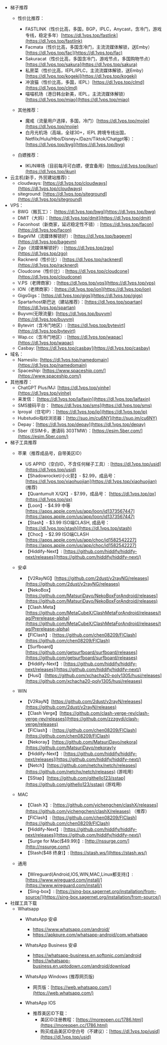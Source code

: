 * 梯子推荐
  * 性价比推荐：
    
    * FASTLINK（性价比高，多国，BGP，IPLC，Anycast，含冷门，游戏专线，稳定多年）[https://dl.1vps.top/fastlink](https://dl.1vps.top/fastlink)
    * Facmata（性价比高，多国含冷门，主流流媒体解锁，送Emby）[https://dl.1vps.top/fac](https://dl.1vps.top/fac)
    * Sakuracat（性价比高，多国含冷门，游戏节点，多国购物节点）[https://dl.1vps.top/sakura](https://dl.1vps.top/sakura)
    * 私房菜（性价比高，IEPL/IPLC，主流流媒体解锁，送Emby）[https://dl.1vps.top/kogeki](https://dl.1vps.top/kogeki)
    * 冲浪猫（性价比高，多国，IEPL）[https://dl.1vps.top/clmd](https://dl.1vps.top/clmd)
    * 喵喵机场（港日韩台新美，IEPL，主流流媒体解锁）[https://dl.1vps.top/miao](https://dl.1vps.top/miao)
  * 其他推荐：
    
    * 魔戒（流量用户选择，多国，冷门）[https://dl.1vps.top/mojie](https://dl.1vps.top/mojie)
    * 白月光机场（高端，全球30+，IEPL 跨境专线出国，Netfilx/Hulu/Hbo/Disney+/Dazn/Tiktok/Chatgpt等）：[https://dl.1vps.top/byg](https://dl.1vps.top/byg)
  * 白嫖推荐：
    
    * IKUN坤场（目前每月可白嫖，便宜备用）[https://dl.1vps.top/ikun](https://dl.1vps.top/ikun)
* 云主机(新手，外贸建站推荐)：
  * cloudways:  [https://dl.1vps.top/cloudways](https://dl.1vps.top/cloudways)
  * siteground:  [https://dl.1vps.top/siteground](https://dl.1vps.top/siteground)
* VPS：
  * BWG（搬瓦工）： [https://dl.1vps.top/bwg](https://dl.1vps.top/bwg)
  * DMIT（大妈）：[https://dl.1vps.top/dmit](https://dl.1vps.top/dmit)
  * Faconhost（新商家，延迟稳定性不错）: [https://dl.1vps.top/facon](https://dl.1vps.top/facon)
  * BageVM（流媒体解锁好）:  [https://dl.1vps.top/bagevm](https://dl.1vps.top/bagevm)
  * Zgo（流媒体解锁好）: [https://dl.1vps.top/zgo](https://dl.1vps.top/zgo)
  * Racknerd（性价比）:  [https://dl.1vps.top/racknerd](https://dl.1vps.top/racknerd)
  * Cloudcone（性价比）:  [https://dl.1vps.top/cloudcone](https://dl.1vps.top/cloudcone)
  * V.PS（老牌商家）:  [https://dl.1vps.top/vps](https://dl.1vps.top/vps)
  * ION（老牌商家）：[https://dl.1vps.top/ion](https://dl.1vps.top/ion)
  * GigsGigs：[https://dl.1vps.top/gigs](https://dl.1vps.top/gigs)
  * Spartarhost斯巴达（建站推荐）：[https://dl.1vps.top/spartan](https://dl.1vps.top/spartan)
  * Buyvm(无限流量):  [https://dl.1vps.top/buyvm](https://dl.1vps.top/buyvm)
  * Bytevirt（含冷门地区）:  [https://dl.1vps.top/bytevirt](https://dl.1vps.top/bytevirt)
  * Wap.cc（含冷门地区）: [https://dl.1vps.top/wapac](https://dl.1vps.top/wapac)
  * Casbay: [https://dl.1vps.top/casbay](https://dl.1vps.top/casbay)
* 域名：
  * Namesilo: [https://dl.1vps.top/namedomain](https://dl.1vps.top/namedomain)
  * Spaceship: [https://www.spaceship.com/](https://www.spaceship.com/)
* 其他推荐：
  * ChatGPT Plus/MJ: [https://dl.1vps.top/yinhe](https://dl.1vps.top/yinhe)
  * 来发信： [https://dl.1vps.top/laifaxin](https://dl.1vps.top/laifaxin)
  * SMS接码平台： [https://dl.1vps.top/sms](https://dl.1vps.top/sms)
  * Iproyal（住宅IP）：[https://dl.1vps.top/ip](https://dl.1vps.top/ip)
  * Hubstudio指纹浏览器：[http://suo.im/cu6NY](http://suo.im/cu6NY)
  * Depay：[https://dl.1vps.top/depay](https://dl.1vps.top/depay)
  * 5ber（ESIM卡，邀请码 303TMW）：[https://esim.5ber.com/](https://esim.5ber.com/)
* 梯子工具推荐
  * 苹果（推荐成品号，自带美区ID）
    
    * US APPID（空白ID，不含任何梯子工具）:  [https://dl.1vps.top/usid](https://dl.1vps.top/usid)
    * 【Shadowrocket/小火箭】- $2.99，成品号： [https://dl.1vps.top/xiaohuojian](https://dl.1vps.top/xiaohuojian) (推荐)
    * 【Quantumult X/QX】- $7.99，成品号： [https://dl.1vps.top/qx](https://dl.1vps.top/qx)
    * 【Loon】- $4.99 中等 [https://apps.apple.com/us/app/loon/id1373567447](https://apps.apple.com/us/app/loon/id1373567447)
    * 【Stash】- $3.99 ISO端CLASH, 成品号：[https://dl.1vps.top/stash](https://dl.1vps.top/stash)
    * 【Choc】- $2.99 ISO端CLASH [https://apps.apple.com/us/app/choc/id1582542227](https://apps.apple.com/us/app/choc/id1582542227)
    * 【Hiddify-Next】: [https://github.com/hiddify/hiddify-next/releases](https://github.com/hiddify/hiddify-next/)
  * 安卓
    
    * 【V2RayNG】[https://github.com/2dust/v2rayNG/releases](https://github.com/2dust/v2rayNG/releases)
    * 【NekoBox】[https://github.com/MatsuriDayo/NekoBoxForAndroid/releases](https://github.com/MatsuriDayo/NekoBoxForAndroid/releases)
    * 【Clash.Meta】[https://github.com/MetaCubeX/ClashMetaForAndroid/releases/tag/Prerelease-alpha](https://github.com/MetaCubeX/ClashMetaForAndroid/releases/tag/Prerelease-alpha)
    * 【FlClash】: [https://github.com/chen08209/FlClash](https://github.com/chen08209/FlClash)
    * 【Surfboard】[https://github.com/getsurfboard/surfboard/releases](https://github.com/getsurfboard/surfboard/releases)
    * 【Hiddify-Next】: [https://github.com/hiddify/hiddify-next/releases](https://github.com/hiddify/hiddify-next/)
    * 【Husi】:[https://github.com/xchacha20-poly1305/husi/releases](https://github.com/xchacha20-poly1305/husi/releases)
  * WIN
    
    * 【V2RayN】[https://github.com/2dust/v2rayN/releases](https://github.com/2dust/v2rayN/releases)
    * 【Clash Verge】[https://github.com/clash-verge-rev/clash-verge-rev/releases](https://github.com/zzzgydi/clash-verge/releases)
    * 【FlClash】: [https://github.com/chen08209/FlClash](https://github.com/chen08209/FlClash)
    * 【Nekoray】[https://github.com/MatsuriDayo/nekora](https://github.com/MatsuriDayo/nekoray)y
    * 【Hiddify-Next】: [https://github.com/hiddify/hiddify-next/releases](https://github.com/hiddify/hiddify-next/)
    * 【Netch】[https://github.com/netchx/netch/releases](https://github.com/netchx/netch/releases) (游戏用）
    * 【SStap】[https://github.com/githello123/sstap](https://github.com/githello123/sstap) (游戏用)
  * MAC
    
    * 【Clash X】: [https://github.com/yichengchen/clashX/releases](https://github.com/yichengchen/clashX/releases) （推荐）
    * 【FlClash】: [https://github.com/chen08209/FlClash](https://github.com/chen08209/FlClash)
    * 【Hiddify-Next】: [https://github.com/hiddify/hiddify-next/releases](https://github.com/hiddify/hiddify-next/)
    * 【Surge for Mac($49.99)】: [http://nssurge.com/](http://nssurge.com/)
    * 【Stash($48 终身)】: [https://stash.ws/](https://stash.ws/)
  * 通用
    
    * 【Wireguard(Android,IOS,WIN,MAC,Linux都支持)】: [https://www.wireguard.com/install/](https://www.wireguard.com/install/)
    * 【Sing-box】: [https://sing-box.sagernet.org/installation/from-source/](https://sing-box.sagernet.org/installation/from-source/)
* 社媒工具下载
  * Whatsapp
    * WhatsApp 安卓
      
      * https://www.whatsapp.com/android/
      * https://apkpure.com/whatsapp-android/com.whatsapp
    * WhatsApp Business 安卓
      
      * https://whatsapp-business.en.softonic.com/android
      * https://whatsapp-business.en.uptodown.com/android/download
    * WhatsApp Windows (推荐网页版)
      
      * 网页版：[https://web.whatsapp.com/](https://web.whatsapp.com/)
    * WhatsApp IOS
      
      * 推荐美区ID下载：
        * 美区ID注册教程：[https://moreopen.cc/1786.html](https://moreopen.cc/1786.html)
        * 购买成品美区ID空白号（不建议）：[https://dl.1vps.top/usid](https://dl.1vps.top/usid)
